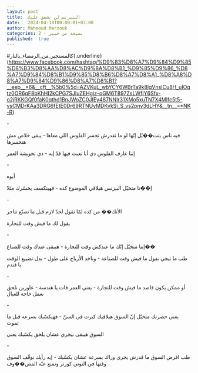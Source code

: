 ```yaml
---
layout: post
title:  البيزنس لن يشفق عليك
date:   2024-04-10T00:00:01+03:00
author: Mahmoud Marzouk
categories: 2 - نصيحة من خبير
published:  true
---
```

\#كالمستجير_من_الرمضاء_بالنار{.underline}(https://www.facebook.com/hashtag/%D9%83%D8%A7%D9%84%D9%85%D8%B3%D8%AA%D8%AC%D9%8A%D8%B1_%D9%85%D9%86_%D8%A7%D9%84%D8%B1%D9%85%D8%B6%D8%A7%D8%A1_%D8%A8%D8%A7%D9%84%D9%86%D8%A7%D8%B1?__eep__=6&__cft__%5b0%5d=AZVKuL_wbYCY6WBrTa9k8lgVnsICu8H_uIOgtz0OR6qF8bKhHI2kCPG7SJIuZEHgjz-oGM6T897ZsLWfIY6Sfx-o2jRKKGQf0faK0qthd1BnJWoZC0JIEy487NNlr31XMo5xuTN7X4MIfc5t5-vsCMDrKAa3DRG6fEtE0Dr69RTNUyMDKvkSi_S_vs2pny3dLHY&__tn__=*NK-R)

\-

فيه ناس بتت��يّل إنّها لو ما تقدرش تخسر الفلوس اللي معاها - يبقى خلاص مش
هتخسرها

إنتا عارف الفلوس دي أنا تعبت فيها قدّ إيه - دي تحويشة العمر

\-

أيوه

إ��تا متخيّل البيزنس هيلاقي الموضوع كده - فهيتكسف يخسّرك مثلا

\-

الأنك�� من كده لمّا تقول لحدّ لازم قبل ما تصنّع تتاجر

يقول لك ما فيش وقت للتجارة

\-

إنتا متخيّل إنّك ما عندكش وقت للتجارة - هيبقى عندك وقت
للصناع��

طب ما تيجي نقول ما فيش وقت للصناعة - وناخد الأرباح على طول - بدل تضييع
الوقت يا فندم

\-

أو ممكن يكون قاصد ما فيش وقت للتجارة - يعني العمر فات يا هندسة - عاوزين
نلحق نعمل حاجة للعيال

\-

يعني حضرتك متخيّل إنّ السوق هيلاقيك كبرت في السنّ - فهيكسّبك بسرعة قبل ما
تموت

السوق هيبقى بيجري عشان يلحق يكسّبك يعني

\-

طب افرض السوق ما قدرش يجري وراك بسرعة عشان يكسّبك - إيه رأيك نوقّف السوق
وقتها في النوتي كورنر ونمنع عنّه المص��وف
